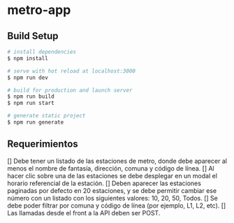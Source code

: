 # metro-app

## Build Setup

```bash
# install dependencies
$ npm install

# serve with hot reload at localhost:3000
$ npm run dev

# build for production and launch server
$ npm run build
$ npm run start

# generate static project
$ npm run generate
```

## Requerimientos

[] Debe tener un listado de las estaciones de metro, donde debe aparecer al menos el nombre de fantasía, dirección, comuna y código de línea.
[] Al hacer clic sobre una de las estaciones se debe desplegar en un modal
el horario referencial de la estación.
[] Deben aparecer las estaciones paginadas por defecto en 20 estaciones, y
se debe permitir cambiar ese número con un listado con los siguientes
valores: 10, 20, 50, Todos.
[] Se debe poder filtrar por comuna y código de línea (por ejemplo, L1, L2,
etc).
[] Las llamadas desde el front a la API deben ser POST.